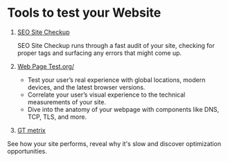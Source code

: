 # Tools to test your Website

1. [ SEO Site Checkup ](https://seositecheckup.com/)

   SEO Site Checkup runs through a fast audit of your site, checking for proper tags and surfacing any errors that might come up.

2. [ Web Page Test.org/](https://webpagetest.org/)

   * Test your user’s real experience with global locations, modern devices, and the latest browser versions.
   * Correlate your user’s visual experience to the technical measurements of your site.
   * Dive into the anatomy of your webpage with components like DNS, TCP, TLS, and more.

3. [ GT metrix ](https://gtmetrix.com/)

  See how your site performs, reveal why it's slow and discover optimization opportunities.
